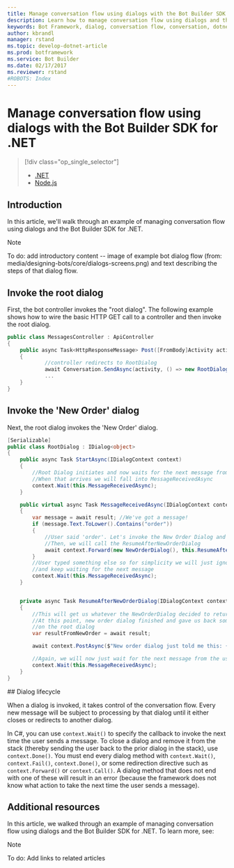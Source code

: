 ```yaml
---
title: Manage conversation flow using dialogs with the Bot Builder SDK for .NET | Microsoft Docs
description: Learn how to manage conversation flow using dialogs and the Bot Builder SDK for .NET.
keywords: Bot Framework, dialog, conversation flow, conversation, dotnet, .NET, Bot Builder, SDK
author: kbrandl
manager: rstand
ms.topic: develop-dotnet-article
ms.prod: botframework
ms.service: Bot Builder
ms.date: 02/17/2017
ms.reviewer: rstand
#ROBOTS: Index
---
```

# Manage conversation flow using dialogs with the Bot Builder SDK for .NET
> [!div class="op_single_selector"]
> * [.NET](bot-framework-dotnet-howto-manage-conversation-flow.md)
> * [Node.js](bot-framework-nodejs-howto-manage-conversation-flow.md)
>

## Introduction

In this article, we'll walk through an example of managing conversation flow using dialogs and the Bot Builder SDK for .NET. 

> [!NOTE]
> To do: add introductory content -- image of example bot dialog flow (from: media/designing-bots/core/dialogs-screens.png) 
> and text describing the steps of that dialog flow.

## Invoke the root dialog

First, the bot controller invokes the "root dialog". 
The following example shows how to wire the basic HTTP GET call to a controller and then invoke the root dialog. 

```cs
public class MessagesController : ApiController
{
    public async Task<HttpResponseMessage> Post([FromBody]Activity activity)
    {
            //controller redirects to RootDialog
            await Conversation.SendAsync(activity, () => new RootDialog()); 
            ...
    }
}
```

## Invoke the 'New Order' dialog

Next, the root dialog invokes the 'New Order' dialog. 

```cs
[Serializable]
public class RootDialog : IDialog<object>
{
    public async Task StartAsync(IDialogContext context)
    {
        //Root Dialog initiates and now waits for the next message from the user. 
        //When that arrives we will fall into MessageReceivedAsync
        context.Wait(this.MessageReceivedAsync); 
    }

    public virtual async Task MessageReceivedAsync(IDialogContext context, IAwaitable<IMessageActivity> result)
    {
        var message = await result; //We've got a message!
        if (message.Text.ToLower().Contains("order"))
        {
            //User said 'order'. Let's invoke the New Order Dialog and wait for it to finish
            //Then, we will call the ResumeAfterNewOrderDialog
            await context.Forward(new NewOrderDialog(), this.ResumeAfterNewOrderDialog, message, CancellationToken.None);
        }
        //User typed something else so for simplicity we will just ignore 
        //and keep waiting for the next message
        context.Wait(this.MessageReceivedAsync);
    }


    private async Task ResumeAfterNewOrderDialog(IDialogContext context, IAwaitable<string> result)
    {
        //This will get us whatever the NewOrderDialog decided to return to us. 
        //At this point, new order dialog finished and gave us back some value to work with
        //on the root dialog
        var resultFromNewOrder = await result;

        await context.PostAsync($"New order dialog just told me this: {resultFromNewOrder}");

        //Again, we will now just wait for the next message from the user
        context.Wait(this.MessageReceivedAsync);
    }
}
```

##<a id="dialog-lifecycle"></a> Dialog lifecycle

When a dialog is invoked, it takes control of the conversation flow. 
Every new message will be subject to processing by that dialog until it either closes or redirects to another dialog. 

In C#, you can use `context.Wait()` to specify the callback to invoke the next time the user sends a message. 
To close a dialog and remove it from the stack (thereby sending the user back to the prior dialog in the stack), use `context.Done()`. 
You must end every dialog method with `context.Wait()`, `context.Fail()`, `context.Done()`, 
or some redirection directive such as `context.Forward()` or `context.Call()`. 
A dialog method that does not end with one of these will result in an error 
(because the framework does not know what action to take the next time the user sends a message).

## Additional resources

In this article, we walked through an example of managing conversation flow using dialogs and the Bot Builder SDK for .NET. 
To learn more, see:

> [!NOTE]
> To do: Add links to related articles


